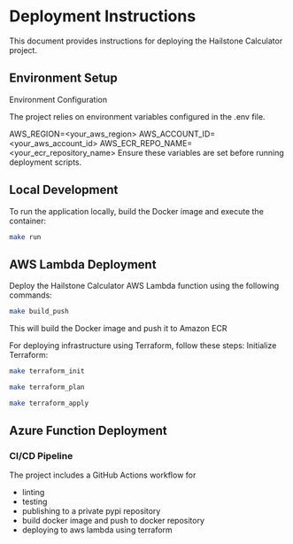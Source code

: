 # Deployment Instructions

This document provides instructions for deploying the Hailstone Calculator project.

## Environment Setup


Environment Configuration

The project relies on environment variables configured in the .env file.

AWS_REGION=<your_aws_region>
AWS_ACCOUNT_ID=<your_aws_account_id>
AWS_ECR_REPO_NAME=<your_ecr_repository_name>
Ensure these variables are set before running deployment scripts.



## Local Development

To run the application locally, build the Docker image and execute the container:

```bash
make run
```


## AWS Lambda Deployment

Deploy the Hailstone Calculator AWS Lambda function using the following commands:

```bash
make build_push
```

This will build the Docker image and push it to Amazon ECR

For deploying infrastructure using Terraform, follow these steps:
Initialize Terraform:


```bash
make terraform_init

make terraform_plan

make terraform_apply
```


## Azure Function Deployment

### CI/CD Pipeline

The project includes a GitHub Actions workflow for 

- linting
- testing
- publishing to a private pypi repository 
- build docker image and push to docker repository 
- deploying to aws lambda using terraform
